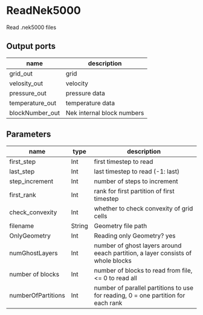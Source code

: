 
# ReadNek5000
Read .nek5000 files


## Output ports
|name|description|
|-|-|
|grid_out|grid|
|velosity_out|velocity|
|pressure_out|pressure data|
|temperature_out|temperature data|
|blockNumber_out|Nek internal block numbers|



## Parameters
|name|type|description|
|-|-|-|
|first_step|Int|first timestep to read|
|last_step|Int|last timestep to read (-1: last)|
|step_increment|Int|number of steps to increment|
|first_rank|Int|rank for first partition of first timestep|
|check_convexity|Int|whether to check convexity of grid cells|
|filename|String|Geometry file path|
|OnlyGeometry|Int|Reading only Geometry? yes|no|
|numGhostLayers|Int|number of ghost layers around eeach partition, a layer consists of whole blocks|
|number of blocks|Int|number of blocks to read from file, <= 0 to read all|
|numberOfPartitions|Int|number of parallel partitions to use for reading, 0 = one partition for each rank|
